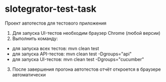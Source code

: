 # slotegrator-test-task
Проект автотестов для тестового приложения

1. Для запуска UI-тестов необходим браузер Chrome (любой версии)
2. Выполнить команду:
  - для запуска всех тестов: mvn clean test
  - для запуска API-тестов:  mvn clean test -Dgroups="api"
  - для запуска UI-тестов:   mvn clean test -Dgroups="cucumber"
3. После завершения прогона автотестов отчёт откроется в браузере автоматически
